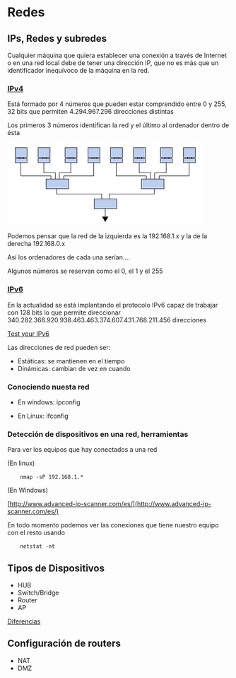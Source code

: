 # Redes

##  IPs, Redes y subredes

Cualquier máquina que quiera establecer una conexión a través de Internet  o en una red local debe de tener una dirección IP, que no es más que un identificador inequívoco de la máquina  en la red.

### [IPv4](https://es.wikipedia.org/wiki/IPv4)

Está formado por 4 números que pueden estar comprendido entre 0 y 255, 32 bits que permiten 4.294.967.296 direcciones distintas

Los primeros 3 números identifican la red y el último al ordenador dentro de ésta

![Esquema red](./images/Esquema_red.png)

Podemos pensar que la red de la izquierda es la 192.168.1.x y la de la derecha 192.168.0.x

Así los ordenadores de cada una serían....

Algunos números se reservan como el 0, el 1 y el 255

### [IPv6](https://es.wikipedia.org/wiki/IPv6)

En la actualidad se está implantando el protocolo IPv6 capaz de trabajar con 128 bits lo que permite direccionar 340.282.366.920.938.463.463.374.607.431.768.211.456 direcciones

[Test your IPv6](https://test-ipv6.com/)

Las direcciones de red pueden ser:
* Estáticas: se mantienen en el tiempo
* Dinámicas: cambian de vez en cuando

### Conociendo nuesta red

* En windows: ipconfig

* En Linux: ifconfig

###  Detección de dispositivos en una red, herramientas

Para ver los equipos que hay conectados a una red

(En linux)

        nmap -sP 192.168.1.*

(En Windows)

[http://www.advanced-ip-scanner.com/es/](http://www.advanced-ip-scanner.com/es/)


En todo momento podemos ver las conexiones que tiene nuestro equipo con el resto usando

        netstat -nt

## Tipos de Dispositivos
  * HUB
  * Switch/Bridge
  * Router
  * AP
  
[Diferencias](https://www.xataka.com/basics/cuales-son-las-diferencias-entre-hub-switch-y-routers)

## Configuración de routers
  * NAT
  * DMZ
  
